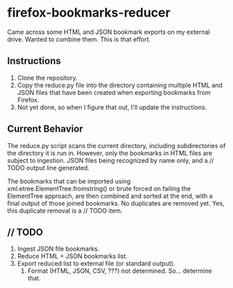 # firefox-bookmarks-reducer
Came across some HTML and JSON bookmark exports on my external drive. Wanted to combine them. This is that effort.

## Instructions
1. Clone the repository.
1. Copy the reduce.py file into the directory containing multiple HTML and JSON files that have been created when exporting bookmarks from Firefox.
1. Not yet done, so when I figure that out, I'll update the instructions.

## Current Behavior
The reduce.py script scans the current directory, including subdirectories of the directory it is run in. However, only the bookmarks in HTML files
are subject to ingestion. JSON files being recognized by name only, and a // TODO output line generated.

The bookmarks that can be imported using xml.etree.ElementTree.fromstring() or brute forced on failing the ElementTree approach, are then combined
and sorted at the end, with a final output of those joined bookmarks. No duplicates are removed yet. Yes, this duplicate removal is a // TODO item.

## // TODO
1. Ingest JSON file bookmarks.
1. Reduce HTML + JSON bookmarks list.
1. Export reduced list to external file (or standard output).
   1. Format (HTML, JSON, CSV, ???) not determined. So... determine that.
